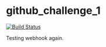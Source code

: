 # github_challenge_1
[![Build Status](http://52.70.107.249/buildStatus/icon?job=github-challenge-1)](http://52.70.107.249/job/github-challenge-1/)
 
Testing webhook again.

